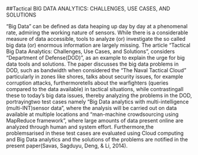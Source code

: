 
##Tactical BIG DATA ANALYTICS: CHALLENGES, USE CASES, AND SOLUTIONS

“Big Data” can be defined as data heaping up day by day at a phenomenal rate, admiring the working nature of sensors. While there is a considerable measure of data accessible, tools to analyze (or) investigate the so called big data (or) enormous information are largely missing. The article “Tactical Big Data Analytics: Challenges, Use Cases, and Solutions”, considers “Department of Defense(DOD)”, as an example to explain the urge for big data tools and solutions. The paper discusses the big data problems in DOD, such as bandwidth when considered the “The Naval Tactical Cloud” particularly in zones like shores, talks about security issues, for example corruption attacks, furthermoretells about the warfighters (queries compared to the data available) in tactical situations, while contrastingall these to today’s big data issues, thereby analyzing the problems in the DOD, portrayingtwo test cases namely “Big Data analytics with multi-intelligence (multi-INT)sensor data”, where the analysis will be carried out on data available at multiple locations and “man-machine crowdsourcing using MapReduce framework”, where large amounts of data present online are analyzed through human and system effort. Furthermore,the problemsarised in these test cases are evaluated using Cloud computing and Big Data analytics and the solutions of the problems are notified in the present paper(Savas, Sagduyu, Deng, & Li, 2014).  
